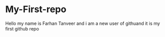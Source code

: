 # My-First-repo<br>
Hello my name is Farhan Tanveer and i am a new user of githuand it is my first github repo
